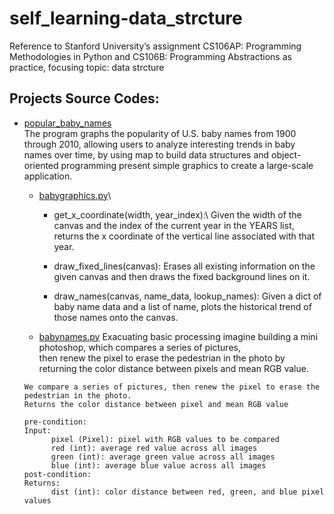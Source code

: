 # self_learning-data_strcture
Reference to Stanford University’s assignment CS106AP: Programming Methodologies in Python and CS106B: Programming Abstractions as practice, focusing topic: data strcture
## Projects Source Codes:
* [popular_baby_names](https://github.com/An022/self_learning-image_processing/edit/main/01_photoshop/stanCodoshop.py)\
  The program graphs the popularity of U.S. baby names from 1900 through 2010, allowing users to analyze interesting trends in baby names over time, by using map to build data structures and object-oriented programming present simple graphics to create a large-scale application.

  * [babygraphics.py](https://github.com/An022/self_learning-data_strcture/blob/main/popular_baby_names/babygraphics.py)\
      * get_x_coordinate(width, year_index):\ 
        Given the width of the canvas and the index of the current year in the YEARS list, returns the x coordinate of the vertical line associated with that year.
      * draw_fixed_lines(canvas):
        Erases all existing information on the given canvas and then draws the fixed background lines on it.
        
      * draw_names(canvas, name_data, lookup_names):
        Given a dict of baby name data and a list of name, plots the historical trend of those names onto the canvas.
  
  * [babynames.py](https://github.com/An022/self_learning-data_strcture/blob/main/popular_baby_names/babynames.py)
  Exacuating basic processing imagine building a mini photoshop, which compares a series of pictures,\
  then renew the pixel to erase the pedestrian in the photo by returning the color distance between pixels and mean RGB value.

  ```
  We compare a series of pictures, then renew the pixel to erase the pedestrian in the photo.
  Returns the color distance between pixel and mean RGB value
  
  pre-condition:
  Input:
        pixel (Pixel): pixel with RGB values to be compared
        red (int): average red value across all images
        green (int): average green value across all images
        blue (int): average blue value across all images
  post-condition: 
  Returns:
        dist (int): color distance between red, green, and blue pixel values
  ```
